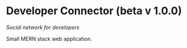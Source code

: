 # Developer Connector (beta v 1.0.0) 

 *Social network for developers*

Small MERN stack web application.
